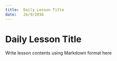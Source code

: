 ```yaml
---
title:  Daily Lesson Title
date:   26/9/2016
---
```


# Daily Lesson Title

Write lesson contents using Markdown format here
